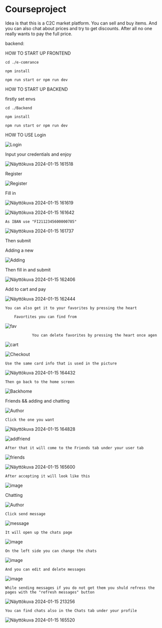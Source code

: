 # Courseproject

Idea is that this is a C2C market platform. You can sell and buy items. And you can also chat about prices and try to get discounts. After all no one really wants to pay the full price. 

backend: 

HOW TO START UP FRONTEND

```
cd ./e-comrance

npm install

npm run start or npm run dev
```

HOW TO START UP BACKEND

firstly set envs

```
cd ./Backend

npm install

npm run start or npm run dev
```

HOW TO USE
Login

![Login](https://github.com/leevipun/Courseproject/assets/117685613/31d07717-90c4-475a-a529-74ec0f5b51c0)

Input your credentials and enjoy

![Näyttökuva 2024-01-15 161518](https://github.com/leevipun/Courseproject/assets/117685613/8da2389b-f059-4b51-8584-b40922083d91)

Register

![Register](https://github.com/leevipun/Courseproject/assets/117685613/d2950869-0eff-40a0-848c-25e88f2fd299)

  Fill in

![Näyttökuva 2024-01-15 161619](https://github.com/leevipun/Courseproject/assets/117685613/deca2cdc-e8a8-4c96-9fd3-00ecb524440e)

![Näyttökuva 2024-01-15 161642](https://github.com/leevipun/Courseproject/assets/117685613/e88a510e-55a5-4f15-84d1-02ba64fef0a4)

    As IBAN use "FI2112345600000785"

![Näyttökuva 2024-01-15 161737](https://github.com/leevipun/Courseproject/assets/117685613/552ed852-149a-4f16-926f-c6e21abc8e8a)

  Then submit

Adding a new

![Adding](https://github.com/leevipun/Courseproject/assets/117685613/66534083-c8bf-4247-b2ee-a6d6c3042431)

  Then fill in and submit

![Näyttökuva 2024-01-15 162406](https://github.com/leevipun/Courseproject/assets/117685613/7ffef9bf-e7b2-46b1-86f7-239078195db6)

Add to cart and pay

![Näyttökuva 2024-01-15 162444](https://github.com/leevipun/Courseproject/assets/117685613/f61abaa3-a151-4b0f-8aa4-d2e193743c7b)

    You can also get it to your favorites by pressing the heart

        Favortites you can find from

  ![fav](https://github.com/leevipun/Courseproject/assets/117685613/667478bc-e002-435b-9dde-f55fb160669f)

                You can delete favorites by pressing the heart once agen

![cart](https://github.com/leevipun/Courseproject/assets/117685613/7d17439c-53dc-4756-b302-238b07433280)

![Checkout](https://github.com/leevipun/Courseproject/assets/117685613/918fdd59-1ae5-46af-959f-c3bcf1609306)

    Use the same card info that is used in the picture

![Näyttökuva 2024-01-15 164432](https://github.com/leevipun/Courseproject/assets/117685613/7da25cb4-e671-4ebb-b001-80c76a21af9f)

    Then go back to the home screen

![Backhome](https://github.com/leevipun/Courseproject/assets/117685613/5e4b1fb2-0ef6-4e32-87e6-aa1d685594c2)

Friends && adding and chatting

![Author](https://github.com/leevipun/Courseproject/assets/117685613/390dc5cb-124c-4189-965d-edb7c4504966)

    Click the one you want

![Näyttökuva 2024-01-15 164828](https://github.com/leevipun/Courseproject/assets/117685613/f93bf321-d549-48d1-bb43-7d5e07f34c44)

![addfriend](https://github.com/leevipun/Courseproject/assets/117685613/2f6b54b6-6bf3-4650-978b-69ecc1a7c7b1)

    After that it will come to the Friends tab under your user tab

![friends](https://github.com/leevipun/Courseproject/assets/117685613/a74a94f1-7280-42da-9a49-7497275ef35c)

![Näyttökuva 2024-01-15 165600](https://github.com/leevipun/Courseproject/assets/117685613/18fcc339-921d-44f3-96cd-c0a24d406f69)

    After accepting it will look like this

![image](https://github.com/leevipun/Courseproject/assets/117685613/14e8c3a8-9785-45bf-86ec-e02348028f11)

  Chatting

![Author](https://github.com/leevipun/Courseproject/assets/117685613/390dc5cb-124c-4189-965d-edb7c4504966)

    Click send message
      
![message](https://github.com/leevipun/Courseproject/assets/117685613/a96934b8-c696-4851-af1f-001393ecf15d)

    It will open up the chats page

![image](https://github.com/leevipun/Courseproject/assets/117685613/978154d8-393b-4447-96f0-207fa152d9e5)

    On the left side you can change the chats

![image](https://github.com/leevipun/Courseproject/assets/117685613/b933f239-fa54-456c-8fdc-bde0110dbbaf)

    And you can edit and delete messages

![image](https://github.com/leevipun/Courseproject/assets/117685613/bc2a4493-eb2c-410e-9a82-1966a90c128b)

    While sending messages if you do not get them you shuld refress the pages with the "refresh messages" button

![Näyttökuva 2024-01-15 213256](https://github.com/leevipun/Courseproject/assets/117685613/0ffff71b-df76-4507-9d14-4cde30d76858)

    You can find chats also in the Chats tab under your profile

![Näyttökuva 2024-01-15 165520](https://github.com/leevipun/Courseproject/assets/117685613/cec656dc-1279-4eed-b7ac-be38b0776a4c)


